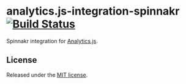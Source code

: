 # analytics.js-integration-spinnakr [![Build Status][ci-badge]][ci-link]

Spinnakr integration for [Analytics.js][].

## License

Released under the [MIT license](LICENSE).


[Analytics.js]: https://segment.com/docs/libraries/analytics.js/
[ci-link]: https://circleci.com/gh/segment-integrations/analytics.js-integration-spinnakr
[ci-badge]: https://circleci.com/gh/segment-integrations/analytics.js-integration-spinnakr.svg?style=svg
